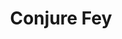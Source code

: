 ---
title: "Conjure Fey"
index:
  - conjure-fey
permalink: /spells/conjure-fey/
tags:
  - Spell
  - 6th Level
  - Conjuration
available_for:
  - Druid
  - Warlock
level: "6th Level"
school: "Conjuration"
range: "90 ft"
comp:
  - V
  - S
duration: "1 Hour"
concentration: true
cast_time: "1 Minute"
description: |
  You summon a fey creature of challenge rating 6 or lower, or a fey spirit that takes the form of a beast of challenge rating 6 or lower. It appears in an unoccupied space that you can see within range. The fey creature disappears when it drops to 0 hit points or when the spell ends.

  The fey creature is friendly to you and your companions for the duration. Roll initiative for the creature, which has its own turns. It obeys any verbal commands that you issue to it (no action required by you), as long as they don't violate its alignment. If you don't issue any commands to the fey creature, it defends itself from hostile creatures but otherwise takes no actions.

  If your concentration is broken, the fey creature doesn't disappear. Instead, you lose control of the fey creature, it becomes hostile toward you and your companions, and it might attack. An uncontrolled fey creature can't be dismissed by you, and it disappears 1 hour after you summoned it.

  The GM has the fey creature's statistics.

  **At higher levels.** When you cast this spell using a spell slot of 7th level or higher, the challenge rating increases by 1 for each slot level above 6th.
excerpt: "You summon a fey creature of challenge rating 6 or lower, or a fey spirit that takes the form of a beast of challenge rating 6 or lower."
source: "Basic Rules"
---